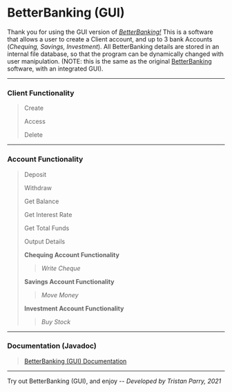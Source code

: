 # BetterBanking (GUI)

Thank you for using the GUI version of [<i>BetterBanking!</i>](https://github.com/tristanparry/BetterBanking-GUI) This is a software that allows a user to create a Client account, and up to 3 bank Accounts (<i>Chequing, Savings, Investment</i>).
All BetterBanking details are stored in an internal file database, so that the program can be dynamically changed with user manipulation.
(NOTE: this is the same as the original [BetterBanking](https://github.com/tristanparry/BetterBanking) software, with an integrated GUI).

-------------------------------------------------------------------------------------------------------------------------------------------------------------------------

<h3>Client Functionality</h3>

> Create
> 
> Access
> 
> Delete

-------------------------------------------------------------------------------------------------------------------------------------------------------------------------

<h3>Account Functionality</h3>

> Deposit
> 
> Withdraw
> 
> Get Balance
> 
> Get Interest Rate
> 
> Get Total Funds
> 
> Output Details
> 
> <b>Chequing Account Functionality</b>
>> <i>Write Cheque</i>
>
> <b>Savings Account Functionality</b>
>> <i>Move Money</i>
>
> <b>Investment Account Functionality</b>
>> <i>Buy Stock</i>

-------------------------------------------------------------------------------------------------------------------------------------------------------------------------

<h3>Documentation (Javadoc)</h3>

> [BetterBanking (GUI) Documentation](https://tristanparry.github.io/BetterBanking-GUI/betterBankingGUImaven/package-summary.html)

-------------------------------------------------------------------------------------------------------------------------------------------------------------------------

Try out BetterBanking (GUI), and enjoy -- <i>Developed by Tristan Parry, 2021</i>

